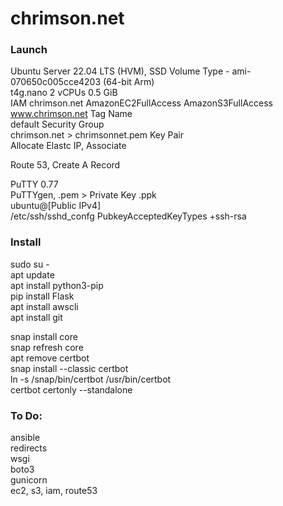 # chrimson.net

### Launch
Ubuntu Server 22.04 LTS (HVM), SSD Volume Type - ami-070650c005cce4203 (64-bit Arm) \
t4g.nano 2 vCPUs 0.5 GiB \
IAM chrimson.net AmazonEC2FullAccess AmazonS3FullAccess \
www.chrimson.net Tag Name \
default Security Group \
chrimson.net > chrimsonnet.pem Key Pair \
Allocate Elastc IP, Associate

Route 53, Create A Record

PuTTY 0.77 \
PuTTYgen, .pem > Private Key .ppk \
ubuntu@[Public IPv4] \
/etc/ssh/sshd_confg PubkeyAcceptedKeyTypes +ssh-rsa

### Install
sudo su - \
apt update \
apt install python3-pip \
pip install Flask \
apt install awscli \
apt install git

snap install core \
snap refresh core \
apt remove certbot \
snap install --classic certbot \
ln -s /snap/bin/certbot /usr/bin/certbot \
certbot certonly --standalone



### To Do:
ansible \
redirects \
wsgi \
boto3 \
gunicorn \
ec2, s3, iam, route53
